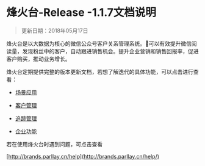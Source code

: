 # 烽火台-Release -1.1.7文档说明

> 更新日期：2018年05月17日

烽火台是以大数据为核心的微信公众号客户关系管理系统。可以有效提升微信阅读量，发现粉丝中的客户，自动跟进销售机会。提升企业营销和销售回报率，促进客户购买，推动业务增长。

烽火台定期提供完整的版本更新文档，若想了解迭代的具体功能，可以点击进行查看：

* [场景应用](/场景应用)

* [客户管理](https://legacy.gitbook.com/book/ifenghuotai/fenghuotai-releases/edit#/edit/release-1.1.7/ke-hu-guan-li/wei-xin-yong-hu-lie-biao.md?_k=7qvk5k)

* [追踪管理](https://legacy.gitbook.com/book/ifenghuotai/fenghuotai-releases/edit#/edit/release-1.1.7/zhui-zong-guan-li/zhui-zong-pei-zhi.md?_k=5ne82u)

* [企业功能](/企业功能)

若在使用烽火台时遇到问题，可点击查看

[http://brands.parllay.cn/help](http://brands.parllay.cn/help/)

